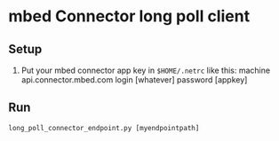 # mbed Connector long poll client

## Setup

   1. Put your mbed connector app key in `$HOME/.netrc` like this:
    machine api.connector.mbed.com login [whatever] password [appkey]

## Run

    long_poll_connector_endpoint.py [myendpointpath]
